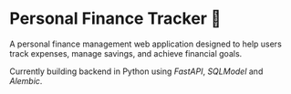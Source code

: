 # Personal Finance Tracker 🏦

A personal finance management web application designed to help users track expenses, manage savings, and achieve financial goals.

Currently building backend in Python using *FastAPI*, *SQLModel* and *Alembic*.
